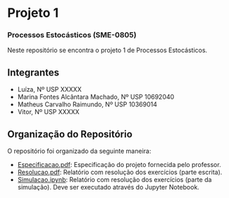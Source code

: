 # Projeto 1
### Processos Estocásticos (SME-0805)
Neste repositório se encontra o projeto 1 de Processos Estocásticos.

## Integrantes
* Luíza, Nº USP XXXXX
* Marina Fontes Alcântara Machado, Nº USP 10692040
* Matheus Carvalho Raimundo, Nº USP 10369014
* Vitor, Nº USP XXXXX

## Organização do Repositório
O repositório foi organizado da seguinte maneira:
* [Especificacao.pdf](Especificacao.pdf): Especificação do projeto fornecida pelo professor.
* [Resolucao.pdf](Resolucao.pdf): Relatório com resolução dos exercícios (parte escrita).
* [Simulacao.ipynb](Simulacao.ipynb): Relatório com resolução dos exercícios (parte da simulação). Deve ser executado através do Jupyter Notebook.


